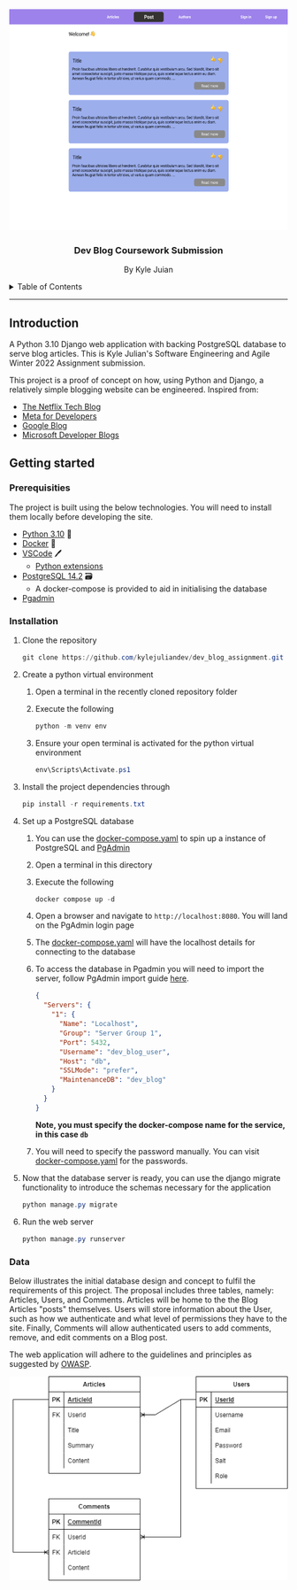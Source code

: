 <div id="top"></div>

<div align="center">
 <a href="https://github.com/kylejuliandev/dev_blog_assignment">
    <img src="images/site-preview.png" alt="Logo" width="600" height="400">
  </a>
  <h3 align="center">Dev Blog Coursework Submission</h3>
  <p align="center">
    By Kyle Juian
  </p>
</div>

<details>
  <summary>Table of Contents</summary>
  <ol>
    <li><a href="#introduction">About The Project</a></li>
    <li>
      <a href="#getting-started">Getting Started</a>
      <ul>
        <li><a href="#prerequisites">Prerequisites</a></li>
        <li><a href="#installation">Installation</a></li>
        <li><a href="#data">Data</a></li>
      </ul>
    </li>
  </ol>
</details>

___

## Introduction

A Python 3.10 Django web application with backing PostgreSQL database to serve blog articles. This is Kyle Julian's Software Engineering and Agile Winter 2022 Assignment submission.

This project is a proof of concept on how, using Python and Django, a relatively simple blogging website can be engineered. Inspired from:

* [The Netflix Tech Blog](https://netflixtechblog.com/)
* [Meta for Developers](https://developers.facebook.com/blog)
* [Google Blog](https://developers.googleblog.com/)
* [Microsoft Developer Blogs](https://devblogs.microsoft.com/)

## Getting started

### Prerequisities

The project is built using the below technologies. You will need to install them locally before developing the site.

* [Python 3.10](https://www.python.org/downloads/release/python-3100/) 🐍
* [Docker](https://www.docker.com/products/docker-desktop) 🐳
* [VSCode](https://code.visualstudio.com/) 🖊
  * [Python extensions](https://marketplace.visualstudio.com/items?itemName=ms-python.python)
* [PostgreSQL 14.2](https://www.postgresql.org/) 🗃
  * A docker-compose is provided to aid in initialising the database
* [Pgadmin](https://www.pgadmin.org/)

### Installation

1. Clone the repository

    ```ps1
    git clone https://github.com/kylejuliandev/dev_blog_assignment.git
    ```

1. Create a python virtual environment

    1. Open a terminal in the recently cloned repository folder

    1. Execute the following

        ```ps1
        python -m venv env
        ```

    1. Ensure your open terminal is activated for the python virtual environment

        ```ps1
        env\Scripts\Activate.ps1
        ```

1. Install the project dependencies through

    ```ps1
    pip install -r requirements.txt
    ```

1. Set up a PostgreSQL database

    1. You can use the [docker-compose.yaml](data/docker-compose.yaml) to spin up a instance of PostgreSQL and [PgAdmin](https://www.pgadmin.org/)

    1. Open a terminal in this directory

    1. Execute the following

       ```ps1
       docker compose up -d
       ```

    1. Open a browser and navigate to `http://localhost:8080`. You will land on the PgAdmin login page

    1. The [docker-compose.yaml](data/docker-compose.yaml) will have the localhost details for connecting to the database

    1. To access the database in Pgadmin you will need to import the server, follow PgAdmin import guide [here](https://www.pgadmin.org/docs/pgadmin4/latest/import_export_servers.html).

        ```json
        {
          "Servers": {
            "1": {
              "Name": "Localhost",
              "Group": "Server Group 1",
              "Port": 5432,
              "Username": "dev_blog_user",
              "Host": "db",
              "SSLMode": "prefer",
              "MaintenanceDB": "dev_blog"
            }
          }
        }
        ```

        **Note, you must specify the docker-compose name for the service, in this case `db`**

    1. You will need to specify the password manually. You can visit [docker-compose.yaml](data/docker-compose.yaml) for the passwords.

1. Now that the database server is ready, you can use the django migrate functionality to introduce the schemas necessary for the application

    ```ps1
    python manage.py migrate
    ```

1. Run the web server

    ```ps1
    python manage.py runserver
    ```

### Data

Below illustrates the initial database design and concept to fulfil the requirements of this project. The proposal includes three tables, namely: Articles, Users, and Comments. Articles will be home to the the Blog Articles "posts" themselves. Users will store information about the User, such as how we authenticate and what level of permissions they have to the site. Finally, Comments will allow authenticated users to add comments, remove, and edit comments on a Blog post.

The web application will adhere to the guidelines and principles as suggested by [OWASP](https://cheatsheetseries.owasp.org/cheatsheets/Password_Storage_Cheat_Sheet.html#password-storage-concepts).

![Initial Database Design](images/Dev_Blog_Database_Design.png)
